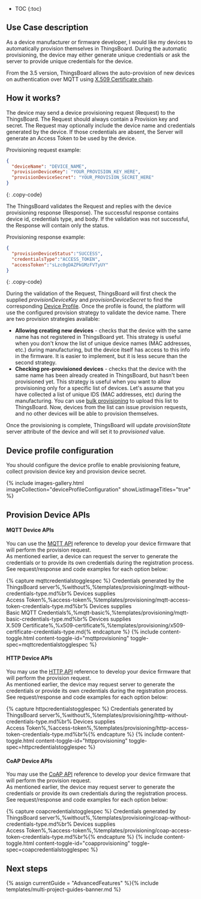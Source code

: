 * TOC
{:toc}

## Use Case description

As a device manufacturer or firmware developer, I would like my devices to automatically provision themselves in ThingsBoard.
During the automatic provisioning, the device may either generate unique credentials or ask the server to provide unique credentials for the device. 

From the 3.5 version, ThingsBoard allows the auto-provision of new devices on authentication over MQTT using [X.509 Certificate chain](/docs/{{docsPrefix}}user-guide/certificates/).
   
## How it works?

<object width="80%" data="/images/user-guide/device-provisioning/flow.svg"></object>

The device may send a device provisioning request (Request) to the ThingsBoard. The Request should always contain a Provision key and secret. 
The Request may optionally include the device name and credentials generated by the device. 
If those credentials are absent, the Server will generate an Access Token to be used by the device.

Provisioning request example:

```json
{
  "deviceName": "DEVICE_NAME",
  "provisionDeviceKey": "YOUR_PROVISION_KEY_HERE",
  "provisionDeviceSecret": "YOUR_PROVISION_SECRET_HERE"
}
```
{: .copy-code}

The ThingsBoard validates the Request and replies with the device provisioning response (Response). 
The successful response contains device id, credentials type, and body. 
If the validation was not successful, the Response will contain only the status.

Provisioning response example:

```json
{
  "provisionDeviceStatus":"SUCCESS",  
  "credentialsType":"ACCESS_TOKEN",
  "accessToken":"sLzc0gDAZPkGMzFVTyUY"
}
```
{: .copy-code}

During the validation of the Request, ThingsBoard will first check the supplied *provisionDeviceKey* and *provisionDeviceSecret* to find the corresponding [Device Profile](/docs/{{docsPrefix}}user-guide/device-profiles/).
Once the profile is found, the platform will use the configured provision strategy to validate the device name. 
There are two provision strategies available:

* **Allowing creating new devices** - checks that the device with the same name has not registered in ThingsBoard yet. 
This strategy is useful when you don't know the list of unique device names (MAC addresses, etc.) during manufacturing, but the device itself has access to this info in the firmware. 
It is easier to implement, but it is less secure than the second strategy.  
* **Checking pre-provisioned devices** - checks that the device with the same name has been already created in ThingsBoard, but hasn't been provisioned yet.
This strategy is useful when you want to allow provisioning only for a specific list of devices. Let's assume that you have collected a list of unique IDS (MAC addresses, etc) during the manufacturing. 
You can use [bulk provisioning](/docs/{{docsPrefix}}user-guide/bulk-provisioning/) to upload this list to ThingsBoard. Now, devices from the list can issue provision requests, and no other devices will be able to provision themselves.  
          
Once the provisioning is complete, ThingsBoard will update *provisionState* server attribute of the device and will set it to *provisioned* value.

## Device profile configuration

You should configure the device profile to enable provisioning feature, collect provision device key and provision device secret.

{% include images-gallery.html imageCollection="deviceProfileConfiguration" showListImageTitles="true" %}

## Provision Device APIs 

#### MQTT Device APIs 

You can use the [MQTT API](/docs/{{docsPrefix}}reference/mqtt-api/#device-provisioning) reference to develop your device firmware that will perform the provision request.   
As mentioned earlier, a device can request the server to generate the credentials or to provide its own credentials during the registration process.
See request/response and code examples for each option below:

{% capture mqttcredentialstogglespec %}
Credentials generated by the ThingsBoard server%,%without%,%templates/provisioning/mqtt-without-credentials-type.md%br%
Devices supplies<br/>Access Token%,%access-token%,%templates/provisioning/mqtt-access-token-credentials-type.md%br%
Devices supplies<br/>Basic MQTT Credentials%,%mqtt-basic%,%templates/provisioning/mqtt-basic-credentials-type.md%br%
Devices supplies<br/>X.509 Certificate%,%x509-certificate%,%templates/provisioning/x509-certificate-credentials-type.md{% endcapture %}
{% include content-toggle.html content-toggle-id="mqttprovisioning" toggle-spec=mqttcredentialstogglespec %}

#### HTTP Device APIs 

You may use the [HTTP API](/docs/{{docsPrefix}}reference/http-api/#device-provisioning) reference to develop your device firmware that will perform the provision request.   
As mentioned earlier, the device may request server to generate the credentials or provide its own credentials during the registration process.
See request/response and code examples for each option below:

{% capture httpcredentialstogglespec %}
Credentials generated by ThingsBoard server%,%without%,%templates/provisioning/http-without-credentials-type.md%br%
Devices supplies<br/>Access Token%,%access-token%,%templates/provisioning/http-access-token-credentials-type.md%br%{% endcapture %}
{% include content-toggle.html content-toggle-id="httpprovisioning" toggle-spec=httpcredentialstogglespec %}

#### CoAP Device APIs 

You may use the [CoAP API](/docs/{{docsPrefix}}reference/coap-api/#device-provisioning) reference to develop your device firmware that will perform the provision request.   
As mentioned earlier, the device may request server to generate the credentials or provide its own credentials during the registration process.
See request/response and code examples for each option below:

{% capture coapcredentialstogglespec %}
Credentials generated by ThingsBoard server%,%without%,%templates/provisioning/coap-without-credentials-type.md%br%
Devices supplies<br/>Access Token%,%access-token%,%templates/provisioning/coap-access-token-credentials-type.md%br%{% endcapture %}
{% include content-toggle.html content-toggle-id="coapprovisioning" toggle-spec=coapcredentialstogglespec %}

## Next steps

{% assign currentGuide = "AdvancedFeatures" %}{% include templates/multi-project-guides-banner.md %}